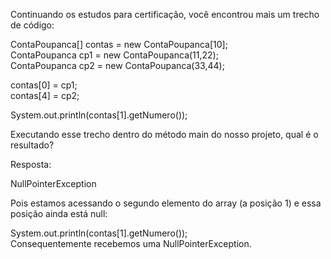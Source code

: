 Continuando os estudos para certificação, você encontrou mais um trecho de código:

ContaPoupanca[] contas = new ContaPoupanca[10];<br>
ContaPoupanca cp1 = new ContaPoupanca(11,22);<br>
ContaPoupanca cp2 = new ContaPoupanca(33,44);<br>

contas[0] = cp1;<br>
contas[4] = cp2;<br>

System.out.println(contas[1].getNumero());

Executando esse trecho dentro do método main do nosso projeto, qual é o resultado?

Resposta:

NullPointerException


Pois estamos acessando o segundo elemento do array (a posição 1) e essa posição ainda está null:

System.out.println(contas[1].getNumero());<br>
Consequentemente recebemos uma NullPointerException.
